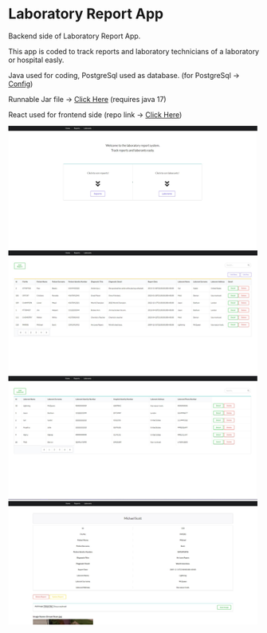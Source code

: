 # Laboratory Report App
Backend side of Laboratory Report App.

This app is coded to track reports and laboratory technicians of a laboratory or hospital easly.

Java used for coding, PostgreSql used as database. (for PostgreSql -> <a href="https://github.com/bsametarman/Laboratory-Report-App/blob/main/src/main/resources/application.properties">Config</a>)

Runnable Jar file -> <a href="https://drive.google.com/file/d/1DtfJw4ONQgLsxWe8nb1D6xHE2XXOxx6N/view?usp=sharing"> Click Here</a> (requires java 17)

React used for frontend side (repo link -> <a href="https://github.com/bsametarman/LaboratoryReport-React-App">Click Here</a>)

<img src="/assets/image.jpg" width="500"></img>
<img src="/assets/image1.jpg" width="500"></img>
<img src="/assets/image2.jpg" width="500"></img>
<img src="/assets/image3.jpg" width="500"></img>
